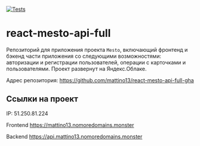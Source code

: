 [![Tests](https://github.com/yandex-praktikum/react-mesto-api-full-gha/actions/workflows/tests.yml/badge.svg)](https://github.com/yandex-praktikum/react-mesto-api-full-gha/actions/workflows/tests.yml)
# react-mesto-api-full
Репозиторий для приложения проекта `Mesto`, включающий фронтенд и бэкенд части приложения со следующими возможностями: авторизации и регистрации пользователей, операции с карточками и пользователями.
Проект развернут на Яндекс.Облаке.

Адрес репозитория: https://github.com/mattino13/react-mesto-api-full-gha

## Ссылки на проект

IP: 51.250.81.224

Frontend https://mattino13.nomoredomains.monster

Backend https://api.mattino13.nomoredomains.monster
